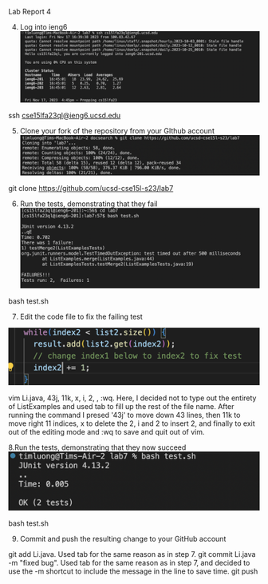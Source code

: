 Lab Report 4


4. Log into ieng6
![image](screen1.png)

ssh cse15lfa23ql@ieng6.ucsd.edu <enter>

5. Clone your fork of the repository from your GIthub account
![image](screen2.png)

git clone https://github.com/ucsd-cse15l-s23/lab7 <enter>


6. Run the tests, demonstrating that they fail
![image](screen3.png)

bash test.sh <enter>

7. Edit the code file to fix the failing test
   
  ![image](screen4.png)
  
vim Li<tab>.java<enter>, 43j, 11k, x, i, 2, <esc>, :wq<enter>. Here, I decided not to type out the entirety of ListExamples and used tab to fill up the rest of the file name. After running the command I presed '43j' to move down 43 lines, then 11k to move right 11 indices, x to delete the 2, i and 2 to insert 2, and finally <esc> to exit out of the editing mode and :wq to save and quit out of vim.

8.Run the tests, demonstrating that they now succeed
 ![image](screen5.png)

 bash test.sh<enter>

9. Commit and push the resulting change to your GitHub account


git add Li<tab>.java<enter>. Used tab for the same reason as in step 7.
git commit Li<tab>.java -m "fixed bug"<enter>. Used tab for the same reason as in step 7, and decided to use the -m shortcut to include the message in the line to save time.
git push<enter>
